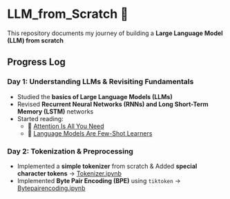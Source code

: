 # LLM_from_Scratch 🚀

This repository documents my journey of building a **Large Language Model (LLM) from scratch**

## Progress Log

### Day 1: Understanding LLMs & Revisiting Fundamentals

- Studied the **basics of Large Language Models (LLMs)**
- Revised **Recurrent Neural Networks (RNNs) and Long Short-Term Memory (LSTM)** networks
- Started reading:
  - 📄 [Attention Is All You Need](https://arxiv.org/abs/1706.03762)
  - 📄 [Language Models Are Few-Shot Learners](https://arxiv.org/abs/2005.14165)

### Day 2: Tokenization & Preprocessing

- Implemented a **simple tokenizer** from scratch & Added **special character tokens** → [Tokenizer.ipynb](1_Tokenizer/Tokenizer.ipynb)
- Implemented **Byte Pair Encoding (BPE)** using `tiktoken` → [Bytepairencoding.ipynb](1_Tokenizer/Bytepairencoding.ipynb)
